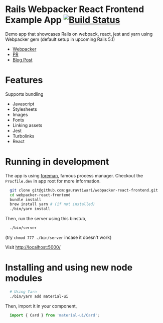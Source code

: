 # Rails Webpacker React Frontend Example App [![Build Status](https://travis-ci.org/GabLeRoux/webpacker-react-frontend.svg?branch=master)](https://travis-ci.org/GabLeRoux/webpacker-react-frontend)

Demo app that showcases Rails on webpack, react, jest and yarn using Webpacker gem (default setup in upcoming Rails 5.1)

* [Webpacker](https://github.com/rails/webpacker)
* [PR](https://github.com/rails/rails/pull/26836)
* [Blog Post](https://medium.com/@gauravtiwari/introducing-webpacker-7136d66cddfb)

# Features

Supports bundling
* Javascript
* Stylesheets
* Images
* Fonts
* Linking assets
* Jest
* Turbolinks
* React

# Running in development

The app is using [foreman](https://github.com/ddollar/foreman), famous process manager. Checkout the `Procfile.dev` in app root for more information.

```bash
  git clone git@github.com:gauravtiwari/webpacker-react-frontend.git
  cd webpacker-react-frontend
  bundle install
  brew install yarn # (if not installed)
  ./bin/yarn install
```

Then, run the server using this binstub,

```bash
  ./bin/server
```
(try `chmod 777 ./bin/server` incase it doesn't work)

Visit [http://localhost:5000/](http://localhost:5000/)


# Installing and using new node modules

```bash
  # Using Yarn
  ./bin/yarn add material-ui
```

Then, import it in your component,

```js
  import { Card } from 'material-ui/Card';
```
